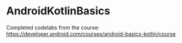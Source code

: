 # AndroidKotlinBasics
Completed codelabs from the course: https://developer.android.com/courses/android-basics-kotlin/course
